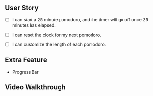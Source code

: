 ## User Story
- [ ] I can start a 25 minute pomodoro, and the timer will go off once 25 minutes has elapsed.
- [ ] I can reset the clock for my next pomodoro.
- [ ] I can customize the length of each pomodoro.


## Extra Feature
- Progress Bar

## Video Walkthrough
